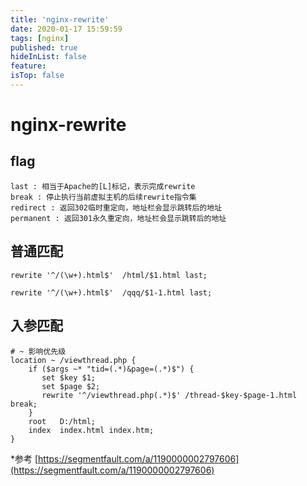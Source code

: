 ```yaml
---
title: 'nginx-rewrite'
date: 2020-01-17 15:59:59
tags: [nginx]
published: true
hideInList: false
feature: 
isTop: false
---
```

# nginx-rewrite


## flag
```
last : 相当于Apache的[L]标记，表示完成rewrite
break : 停止执行当前虚拟主机的后续rewrite指令集
redirect : 返回302临时重定向，地址栏会显示跳转后的地址
permanent : 返回301永久重定向，地址栏会显示跳转后的地址
```

## 普通匹配
```
rewrite '^/(\w+).html$'  /html/$1.html last;

rewrite '^/(\w+).html$'  /qqq/$1-1.html last;
```

## 入参匹配
```
# ~ 影响优先级
location ~ /viewthread.php {
    if ($args ~* "tid=(.*)&page=(.*)$") {
       set $key $1;
       set $page $2;
       rewrite '^/viewthread.php(.*)$' /thread-$key-$page-1.html break;
    }
    root   D:/html;
    index  index.html index.htm;
}

```

*参考  [https://segmentfault.com/a/1190000002797606](https://segmentfault.com/a/1190000002797606)